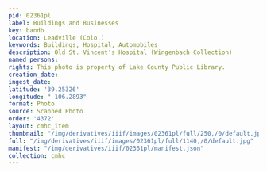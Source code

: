 ```yaml
---
pid: 02361pl
label: Buildings and Businesses
key: bandb
location: Leadville (Colo.)
keywords: Buildings, Hospital, Automobiles
description: Old St. Vincent's Hospital (Wingenbach Collection)
named_persons: 
rights: This photo is property of Lake County Public Library.
creation_date: 
ingest_date: 
latitude: '39.25326'
longitude: "-106.2893"
format: Photo
source: Scanned Photo
order: '4372'
layout: cmhc_item
thumbnail: "/img/derivatives/iiif/images/02361pl/full/250,/0/default.jpg"
full: "/img/derivatives/iiif/images/02361pl/full/1140,/0/default.jpg"
manifest: "/img/derivatives/iiif/02361pl/manifest.json"
collection: cmhc
---
```

